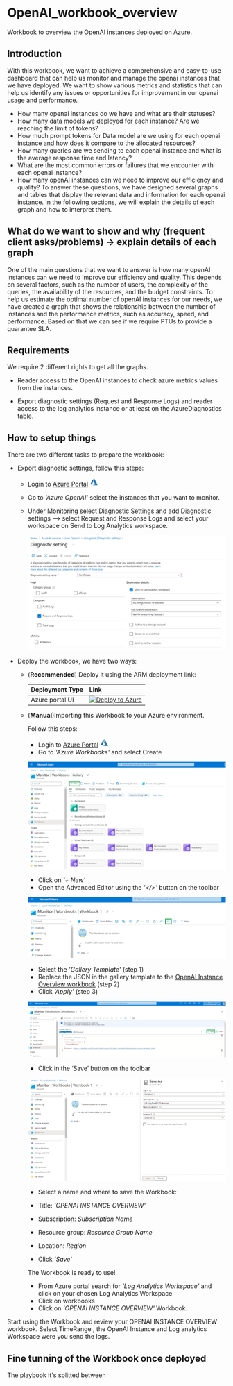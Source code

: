 # OpenAI_workbook_overview
Workbook to overview the OpenAI instances deployed on Azure.



## Introduction
With this workbook, we want to achieve a comprehensive and easy-to-use dashboard that can help us monitor and manage the openai instances that we have deployed. We want to show various metrics and statistics that can help us identify any issues or opportunities for improvement in our openai usage and performance.
- How many openai instances do we have and what are their statuses?
- How many data models we deployed for each instance? Are we reaching the limit of tokens?
- How much prompt tokens for Data model are we using for each openai instance and how does it compare to the allocated resources?
- How many queries are we sending to each openai instance and what is the average response time and latency?
- What are the most common errors or failures that we encounter with each openai instance?
- How many openAI instances can we need to improve our efficiency and quality?
To answer these questions, we have designed several graphs and tables that display the relevant data and information for each openai instance. In the following sections, we will explain the details of each graph and how to interpret them.

## What do we want to show and why (frequent client asks/problems) -> explain details of each graph
One of the main questions that we want to answer is how many openAI instances can we need to improve our efficiency and quality. This depends on several factors, such as the number of users, the complexity of the queries, the availability of the resources, and the budget constraints. 
To help us estimate the optimal number of openAI instances for our needs, we have created a graph that shows the relationship between the number of instances and the performance metrics, such as accuracy, speed, and performance.
Based on that we can see if we require PTUs to provide a guarantee SLA.

## Requirements
We require 2 different rights to get all the graphs.

*	Reader access to the OpenAI instances to check azure metrics values from the instances.

*	Export diagnostic settings (Request and Response Logs)  and reader access to the log analytics instance or at least on the AzureDiagnostics table.

## How to setup things

There are two different tasks to prepare the workbook:

* Export diagnostic settings, follow this steps:

    * Login to [Azure Portal](https://portal.azure.com/) <img src="./images/azure.png" width="20" height="20">
    * Go to _'Azure OpenAI'_ select the instances that you want to monitor.
    * Under Monitoring  select Diagnostic Settings and add Diagnostic settings --> select Request and Response Logs and select your workspace on Send to Log Analytics workspace.

        <img src="./images/Open_Ai_Diagnostic_Settings.png">


* Deploy the workbook, we have two ways:

    * (**Recommended**) Deploy it using the ARM deployment link:

        | Deployment Type | Link |
        |:--|:--|
        | Azure portal UI |[![Deploy to Azure](https://aka.ms/deploytoazurebutton)](https://portal.azure.com/#blade/Microsoft_Azure_CreateUIDef/CustomDeploymentBlade/uri/https%3A%2F%2Fraw.githubusercontent.com%2FDavidNogueraBuxeda%2FOpenAI_workbook_overview%2Fmain%2Fworkbook%2Farm_template%2FOverviewOpenAI.json) |


    * (**Manual**)Importing this Workbook to your Azure environment.

        Follow this steps:

        * Login to [Azure Portal](https://portal.azure.com/) <img src="./images/azure.png" width="20" height="20">
        * Go to _'Azure Workbooks'_ and select Create

        ![workbook 1](./images/Monitor_Workbooks_create.png)

        * Click on _'+ New'_
        * Open the Advanced Editor using the _'</>'_ button on the toolbar

        ![Create monitoring workbook](./images/Workbook_AdvancedEditor.png)

        * Select the _'Gallery Template'_ (step 1)
        * Replace the JSON in the gallery template to the [OpenAI Instance Overview workbook](https://raw.githubusercontent.com/2FDavidNogueraBuxeda/2FOpenAI_workbook_overview/main/workbooks/gallery_template/OverviewOpenAI.workbook
        ) (step 2)
        * Click _'Apply'_ (step 3)


        ![Create monitoring workbook](./images/Workbook_Apply.png)

        * Click in the ‘Save’ button on the toolbar

        ![Save monitoring workbook](./images/workbook_saveas.png)

        * Select a name and where to save the Workbook:

        * Title: _'OPENAI INSTANCE OVERVIEW'_
        * Subscription: _Subscription Name_
        * Resource group: _Resource Group Name_
        * Location: _Region_
        * Click _'Save'_
        
        The Workbook is ready to use!

        * From Azure portal search for _'Log Analytics Workspace'_ and click on your chosen Log Analytics Workspace
        * Click on workbooks
        * Click on _'OPENAI INSTANCE OVERVIEW'_ Workbook.

Start using the Workbook and review your OPENAI INSTANCE OVERVIEW workbook.
Select TimeRange , the OpenAI Instance and  Log analytics Workspace were you send the logs.


## Fine tunning of the Workbook once deployed

The playbook it's splitted between 
